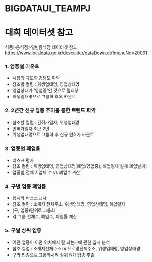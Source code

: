 # BIGDATAUI_TEAMPJ

# 대회 데이터셋 참고

식품>음식점>일반음식점 데이터셋 참고
https://www.localdata.go.kr/devcenter/dataDown.do?menuNo=20001

### 1. 업종별 카운트
- 시장의 규모와 경쟁도 파악
- 참조할 컬럼 : 위생업태명, 영업상태명
- 영업상태가 '영업중'인 것으로 필터링
- 위생업태명으로 그룹화 후에 카운트

### 2. 2년간 신규 업총 추이를 통한 트렌드 파악
- 참조할 컬럼 : 인허가일자, 위생업태명
- 인허가일자 최근 2년
- 위생업태명으로 그룹하 후 신규 인허가 카운트

### 3. 업종별 폐업률
- 리스크 평가
- 참조 컬럼 : 위생업태명, 영업상태명(폐업/영업중), 폐업일자(실제 폐업날짜)
- 업종별 전체 사업체 수 vs 폐업수 계산

### 4. 구별 업종 폐업률
- 입지와 리스크 교차
- 참조 컬럼 : 소재지 전체주소, 위생업태명, 영업상태명, 폐업일자
- (구, 업종)단위로 그룹화
- 각 그룹 전체수, 폐업수, 폐업률 계산

### 5. 구별 상위 업종
- 어떤 업종이 어떤 위치에서 잘 되는가에 관한 입지 분석
- 참조 컬럼 : 소재지전체주소 or 도로명전체주소, 위생업태명, 영업상태명
- 구와 업종으로 그룹화시켜 상위 N개 업종 추출
